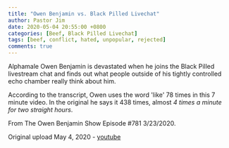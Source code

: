 ```yaml
---
title: "Owen Benjamin vs. Black Pilled Livechat"
author: Pastor Jim
date: 2020-05-04 20:55:00 +0800
categories: [Beef, Black Pilled Livechat]
tags: [beef, conflict, hated, unpopular, rejected]
comments: true
---
```


Alphamale Owen Benjamin is devastated when he joins the Black Pilled livestream chat and finds out what people outside of his tightly controlled echo chamber really think about him.

According to the transcript, Owen uses the word 'like' 78 times in this 7 minute video. In the original he says it 438 times, almost *4 times a minute for two straight hours*.

From The Owen Benjamin Show Episode #781 3/23/2020.



Original upload May 4, 2020 - [youtube](https://youtu.be/_Zg0sKfQ7sY)

